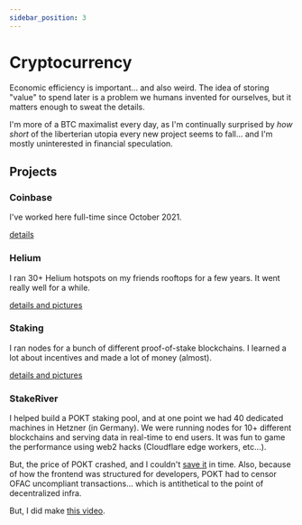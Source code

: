 ```yaml
---
sidebar_position: 3
---
```


# Cryptocurrency

Economic efficiency is important... and also weird. The idea of storing "value" to spend later is a problem we humans invented for ourselves, but it matters enough to sweat the details.

I'm more of a BTC maximalist every day, as I'm continually surprised by _how short_ of the liberterian utopia every new project seems to fall... and I'm mostly uninterested in financial speculation.

## Projects

### Coinbase

I've worked here full-time since October 2021.

[details](/crypto/coinbase)

### Helium

I ran 30+ Helium hotspots on my friends rooftops for a few years. It went really well for a while.

[details and pictures](/crypto/helium)

### Staking

I ran nodes for a bunch of different proof-of-stake blockchains. I learned a lot about incentives and made a lot of money (almost).

[details and pictures](/crypto/staking)

### StakeRiver

I helped build a POKT staking pool, and at one point we had 40 dedicated machines in Hetzner (in Germany). We were running nodes for 10+ different blockchains and serving data in real-time to end users. It was fun to game the performance using web2 hacks (Cloudflare edge workers, etc...).

But, the price of POKT crashed, and I couldn't [save it](https://forum.pokt.network/t/weight-session-selection-by-staked-amount/2935) in time. Also, because of how the frontend was structured for developers, POKT had to censor OFAC uncompliant transactions... which is antithetical to the point of decentralized infra.

But, I did make [this video](https://www.youtube.com/watch?v=Otdzapm1RCk).
